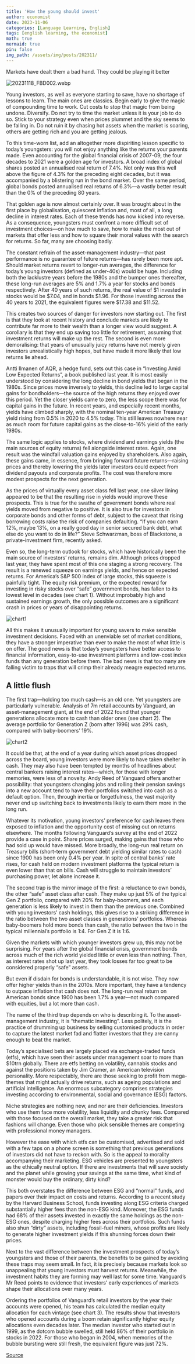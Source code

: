 ```yaml
---
title: 'How the young should invest'
author: economist
date: 2023-11-06
categories: [Language Learning, English]
tags: [english learning, the economist]
math: true
mermaid: true
pin: false
img_path: /assets/img/posts/202311/
---
```


Markets have dealt them a bad hand. They could be playing it better

![20231118_FBD002.webp](20231118_FBD002.webp)

Young investors, as well as everyone starting to save, have no shortage of lessons to learn. The main ones are classics. Begin early to give the magic of compounding time to work. Cut costs to stop that magic from being undone. Diversify. Do not try to time the market unless it is your job to do so. Stick to your strategy even when prices plummet and the sky seems to be falling in. Do not ruin it by chasing hot assets when the market is soaring, others are getting rich and you are getting jealous.

To this time-worn list, add an altogether more dispiriting lesson specific to today’s youngsters: you will not enjoy anything like the returns your parents made. Even accounting for the global financial crisis of 2007-09, the four decades to 2021 were a golden age for investors. A broad index of global shares posted an annualised real return of 7.4%. Not only was this well above the figure of 4.3% for the preceding eight decades, but it was accompanied by a blistering run in the bond market. Over the same period, global bonds posted annualised real returns of 6.3%—a vastly better result than the 0% of the preceding 80 years.

That golden age is now almost certainly over. It was brought about in the first place by globalisation, quiescent inflation and, most of all, a long decline in interest rates. Each of these trends has now kicked into reverse. As a consequence, youngsters must confront a more difficult set of investment choices—on how much to save, how to make the most out of markets that offer less and how to square their moral values with the search for returns. So far, many are choosing badly.

The constant refrain of the asset-management industry—that past performance is no guarantee of future returns—has rarely been more apt. Should market returns revert to longer-run averages, the difference for today’s young investors (defined as under-40s) would be huge. Including both the lacklustre years before the 1980s and the bumper ones thereafter, these long-run averages are 5% and 1.7% a year for stocks and bonds respectively. After 40 years of such returns, the real value of \$1 invested in stocks would be \$7.04, and in bonds \$1.96. For those investing across the 40 years to 2021, the equivalent figures were \$17.38 and \$11.52.

This creates two sources of danger for investors now starting out. The first is that they look at recent history and conclude markets are likely to contribute far more to their wealth than a longer view would suggest. A corollary is that they end up saving too little for retirement, assuming that investment returns will make up the rest. The second is even more demoralising: that years of unusually juicy returns have not merely given investors unrealistically high hopes, but have made it more likely that low returns lie ahead.

Antti Ilmanen of AQR, a hedge fund, sets out this case in “Investing Amid Low Expected Returns”, a book published last year. It is most easily understood by considering the long decline in bond yields that began in the 1980s. Since prices move inversely to yields, this decline led to large capital gains for bondholders—the source of the high returns they enjoyed over this period. Yet the closer yields came to zero, the less scope there was for capital gains in the future. In recent years, and especially recent months, yields have climbed sharply, with the nominal ten-year American Treasury yield rising from 0.5% in 2020 to 4.5% today. This still leaves nowhere near as much room for future capital gains as the close-to-16% yield of the early 1980s.

The same logic applies to stocks, where dividend and earnings yields (the main sources of equity returns) fell alongside interest rates. Again, one result was the windfall valuation gains enjoyed by shareholders. Also again, these gains came, in essence, from bringing forward future returns—raising prices and thereby lowering the yields later investors could expect from dividend payouts and corporate profits. The cost was therefore more modest prospects for the next generation.

As the prices of virtually every asset class fell last year, one silver lining appeared to be that the resulting rise in yields would improve these prospects. This is true for the swathe of government bonds where real yields moved from negative to positive. It is also true for investors in corporate bonds and other forms of debt, subject to the caveat that rising borrowing costs raise the risk of companies defaulting. “If you can earn 12%, maybe 13%, on a really good day in senior secured bank debt, what else do you want to do in life?” Steve Schwarzman, boss of Blackstone, a private-investment firm, recently asked.

Even so, the long-term outlook for stocks, which have historically been the main source of investors’ returns, remains dim. Although prices dropped last year, they have spent most of this one staging a strong recovery. The result is a renewed squeeze on earnings yields, and hence on expected returns. For America’s S&P 500 index of large stocks, this squeeze is painfully tight. The equity risk premium, or the expected reward for investing in risky stocks over “safe” government bonds, has fallen to its lowest level in decades (see chart 1). Without improbably high and sustained earnings growth, the only possible outcomes are a significant crash in prices or years of disappointing returns.

![chart1](20231118_FNC422.avif)

All this makes it unusually important for young savers to make sensible investment decisions. Faced with an unenviable set of market conditions, they have a stronger imperative than ever to make the most of what little is on offer. The good news is that today’s youngsters have better access to financial information, easy-to-use investment platforms and low-cost index funds than any generation before them. The bad news is that too many are falling victim to traps that will crimp their already meagre expected returns.

## A little flush

The first trap—holding too much cash—is an old one. Yet youngsters are particularly vulnerable. Analysis of 7m retail accounts by Vanguard, an asset-management giant, at the end of 2022 found that younger generations allocate more to cash than older ones (see chart 2). The average portfolio for Generation Z (born after 1996) was 29% cash, compared with baby-boomers’ 19%.

![chart2](20231118_FNC418.webp)

It could be that, at the end of a year during which asset prices dropped across the board, young investors were more likely to have taken shelter in cash. They may also have been tempted by months of headlines about central bankers raising interest rates—which, for those with longer memories, were less of a novelty. Andy Reed of Vanguard offers another possibility: that youngsters changing jobs and rolling their pension savings into a new account tend to have their portfolios switched into cash as a default option. Then, through inertia or forgetfulness, the vast majority never end up switching back to investments likely to earn them more in the long run.

Whatever its motivation, young investors’ preference for cash leaves them exposed to inflation and the opportunity cost of missing out on returns elsewhere. The months following Vanguard’s survey at the end of 2022 provide a case in point. Share prices surged, making gains that those who had sold up would have missed. More broadly, the long-run real return on Treasury bills (short-term government debt yielding similar rates to cash) since 1900 has been only 0.4% per year. In spite of central banks’ rate rises, for cash held on modern investment platforms the typical return is even lower than that on bills. Cash will struggle to maintain investors’ purchasing power, let alone increase it.

The second trap is the mirror image of the first: a reluctance to own bonds, the other “safe” asset class after cash. They make up just 5% of the typical Gen Z portfolio, compared with 20% for baby-boomers, and each generation is less likely to invest in them than the previous one. Combined with young investors’ cash holdings, this gives rise to a striking difference in the ratio between the two asset classes in generations’ portfolios. Whereas baby-boomers hold more bonds than cash, the ratio between the two in the typical millennial’s portfolio is 1:4. For Gen Z it is 1:6.

Given the markets with which younger investors grew up, this may not be surprising. For years after the global financial crisis, government bonds across much of the rich world yielded little or even less than nothing. Then, as interest rates shot up last year, they took losses far too great to be considered properly “safe” assets.

But even if disdain for bonds is understandable, it is not wise. They now offer higher yields than in the 2010s. More important, they have a tendency to outpace inflation that cash does not. The long-run real return on American bonds since 1900 has been 1.7% a year—not much compared with equities, but a lot more than cash.

The name of the third trap depends on who is describing it. To the asset-management industry, it is “thematic investing”. Less politely, it is the practice of drumming up business by selling customised products in order to capture the latest market fad and flatter investors that they are canny enough to beat the market.

Today’s specialised bets are largely placed via exchange-traded funds (etfs), which have seen their assets under management soar to more than $10trn globally. There are etfs betting on volatility, cannabis stocks and against the positions taken by Jim Cramer, an American television personality. More respectably, there are those seeking to profit from mega-themes that might actually drive returns, such as ageing populations and artificial intelligence. An enormous subcategory comprises strategies investing according to environmental, social and governance (ESG) factors.

Niche strategies are nothing new, and nor are their deficiencies. Investors who use them face more volatility, less liquidity and chunky fees. Compared with those focused on the overall market, they take a greater risk that fashions will change. Even those who pick sensible themes are competing with professional money managers.

However the ease with which etfs can be customised, advertised and sold with a few taps on a phone screen is something that previous generations of investors did not have to reckon with. So is the appeal to morality accompanying their marketing. ESG vehicles are presented to youngsters as the ethically neutral option. If there are investments that will save society and the planet while growing your savings at the same time, what kind of monster would buy the ordinary, dirty kind?

This both overstates the difference between ESG and “normal” funds, and papers over their impact on costs and returns. According to a recent study by the Harvard Business School, funds investing along ESG criteria charged substantially higher fees than the non-ESG kind. Moreover, the ESG funds had 68% of their assets invested in exactly the same holdings as the non-ESG ones, despite charging higher fees across their portfolios. Such funds also shun “dirty” assets, including fossil-fuel miners, whose profits are likely to generate higher investment yields if this shunning forces down their prices.

Next to the vast difference between the investment prospects of today’s youngsters and those of their parents, the benefits to be gained by avoiding these traps may seem small. In fact, it is precisely because markets look so unappealing that young investors must harvest returns. Meanwhile, the investment habits they are forming may well last for some time. Vanguard’s Mr Reed points to evidence that investors’ early experiences of markets shape their allocations over many years.

Ordering the portfolios of Vanguard’s retail investors by the year their accounts were opened, his team has calculated the median equity allocation for each vintage (see chart 3). The results show that investors who opened accounts during a boom retain significantly higher equity allocations even decades later. The median investor who started out in 1999, as the dotcom bubble swelled, still held 86% of their portfolio in stocks in 2022. For those who began in 2004, when memories of the bubble bursting were still fresh, the equivalent figure was just 72%.



[Source](https://www.economist.com/finance-and-economics/2023/11/16/how-the-young-should-invest)